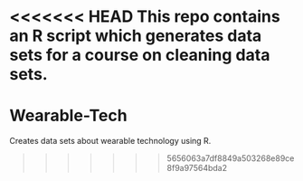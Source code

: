<<<<<<< HEAD
This repo contains an R script which generates data sets for a course on cleaning data sets. 
=======
Wearable-Tech
=============

Creates data sets about wearable technology using R.  
>>>>>>> 5656063a7df8849a503268e89ce8f9a97564bda2
